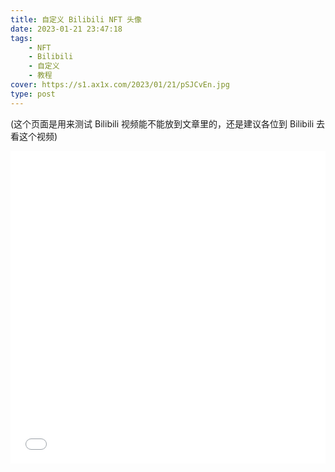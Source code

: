 ```yaml
---
title: 自定义 Bilibili NFT 头像
date: 2023-01-21 23:47:18
tags:
    - NFT
    - Bilibili
    - 自定义
    - 教程
cover: https://s1.ax1x.com/2023/01/21/pSJCvEn.jpg
type: post
---
```


(这个页面是用来测试 Bilibili 视频能不能放到文章里的，还是建议各位到 Bilibili 去看这个视频)

<iframe src="//player.bilibili.com/player.html?aid=434851165&bvid=BV1h3411S7as&cid=952095717&page=1&high_quality=1&danmaku=0" allowfullscreen="allowfullscreen" width="100%" height="500" scrolling="no" frameborder="0" sandbox="allow-top-navigation allow-same-origin allow-forms allow-scripts"></iframe>